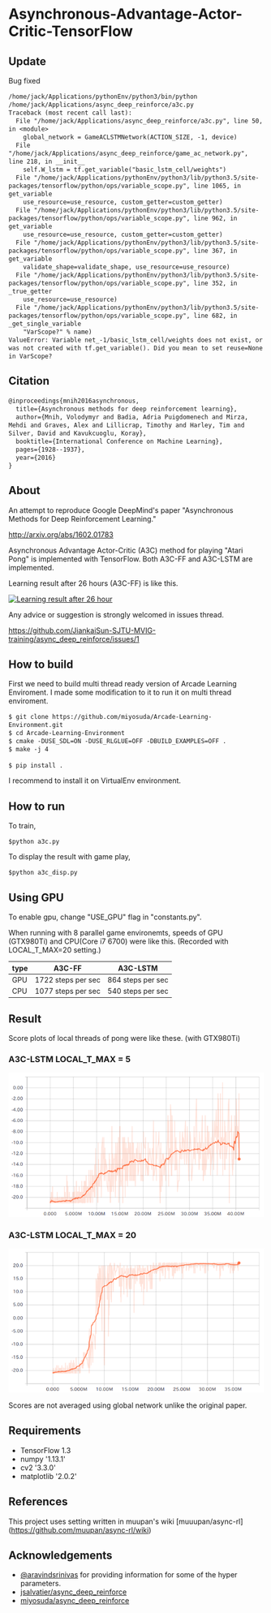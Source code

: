# Asynchronous-Advantage-Actor-Critic-TensorFlow

## Update
Bug fixed
```
/home/jack/Applications/pythonEnv/python3/bin/python /home/jack/Applications/async_deep_reinforce/a3c.py
Traceback (most recent call last):
  File "/home/jack/Applications/async_deep_reinforce/a3c.py", line 50, in <module>
    global_network = GameACLSTMNetwork(ACTION_SIZE, -1, device)
  File "/home/jack/Applications/async_deep_reinforce/game_ac_network.py", line 218, in __init__
    self.W_lstm = tf.get_variable("basic_lstm_cell/weights")
  File "/home/jack/Applications/pythonEnv/python3/lib/python3.5/site-packages/tensorflow/python/ops/variable_scope.py", line 1065, in get_variable
    use_resource=use_resource, custom_getter=custom_getter)
  File "/home/jack/Applications/pythonEnv/python3/lib/python3.5/site-packages/tensorflow/python/ops/variable_scope.py", line 962, in get_variable
    use_resource=use_resource, custom_getter=custom_getter)
  File "/home/jack/Applications/pythonEnv/python3/lib/python3.5/site-packages/tensorflow/python/ops/variable_scope.py", line 367, in get_variable
    validate_shape=validate_shape, use_resource=use_resource)
  File "/home/jack/Applications/pythonEnv/python3/lib/python3.5/site-packages/tensorflow/python/ops/variable_scope.py", line 352, in _true_getter
    use_resource=use_resource)
  File "/home/jack/Applications/pythonEnv/python3/lib/python3.5/site-packages/tensorflow/python/ops/variable_scope.py", line 682, in _get_single_variable
    "VarScope?" % name)
ValueError: Variable net_-1/basic_lstm_cell/weights does not exist, or was not created with tf.get_variable(). Did you mean to set reuse=None in VarScope?
```
## Citation
```
@inproceedings{mnih2016asynchronous,
  title={Asynchronous methods for deep reinforcement learning},
  author={Mnih, Volodymyr and Badia, Adria Puigdomenech and Mirza, Mehdi and Graves, Alex and Lillicrap, Timothy and Harley, Tim and Silver, David and Kavukcuoglu, Koray},
  booktitle={International Conference on Machine Learning},
  pages={1928--1937},
  year={2016}
}
```
## About

An attempt to reproduce Google DeepMind's paper "Asynchronous Methods for Deep Reinforcement Learning."

http://arxiv.org/abs/1602.01783

Asynchronous Advantage Actor-Critic (A3C) method for playing "Atari Pong" is implemented with TensorFlow.
Both A3C-FF and A3C-LSTM are implemented.

Learning result after 26 hours (A3C-FF) is like this.

[![Learning result after 26 hour](http://narr.jp/private/miyoshi/deep_learning/a3c_preview_image.jpg)](https://youtu.be/ZU71YdAedZs)

Any advice or suggestion is strongly welcomed in issues thread.

https://github.com/JiankaiSun-SJTU-MVIG-training/async_deep_reinforce/issues/1

## How to build

First we need to build multi thread ready version of Arcade Learning Enviroment.
I made some modification to it to run it on multi thread enviroment.

    $ git clone https://github.com/miyosuda/Arcade-Learning-Environment.git
    $ cd Arcade-Learning-Environment
    $ cmake -DUSE_SDL=ON -DUSE_RLGLUE=OFF -DBUILD_EXAMPLES=OFF .
    $ make -j 4
	
    $ pip install .

I recommend to install it on VirtualEnv environment.

## How to run

To train,

    $python a3c.py

To display the result with game play,

    $python a3c_disp.py

## Using GPU
To enable gpu, change "USE_GPU" flag in "constants.py".

When running with 8 parallel game environemts, speeds of GPU (GTX980Ti) and CPU(Core i7 6700) were like this. (Recorded with LOCAL_T_MAX=20 setting.)

|type | A3C-FF             |A3C-LSTM          |
|-----|--------------------|------------------|
| GPU | 1722 steps per sec |864 steps per sec |
| CPU | 1077 steps per sec |540 steps per sec |


## Result
Score plots of local threads of pong were like these. (with GTX980Ti)

### A3C-LSTM LOCAL_T_MAX = 5

![A3C-LSTM T=5](./docs/graph_t5.png)

### A3C-LSTM LOCAL_T_MAX = 20

![A3C-LSTM T=20](./docs/graph_t20.png)

Scores are not averaged using global network unlike the original paper.

## Requirements
- TensorFlow 1.3
- numpy '1.13.1'
- cv2 '3.3.0'
- matplotlib '2.0.2'

## References

This project uses setting written in muupan's wiki [muuupan/async-rl] (https://github.com/muupan/async-rl/wiki)


## Acknowledgements

- [@aravindsrinivas](https://github.com/aravindsrinivas) for providing information for some of the hyper parameters.
- [jsalvatier/async_deep_reinforce](https://github.com/jsalvatier/async_deep_reinforce)
- [miyosuda/async_deep_reinforce](https://github.com/miyosuda/async_deep_reinforce)
